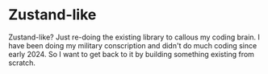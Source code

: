 # Zustand-like
Zustand-like? Just re-doing the existing library to callous my coding brain.
I have been doing my military conscription and didn't do much coding since early 2024. So I want to get back to it by building something existing from scratch.
